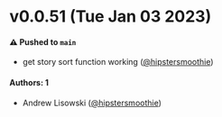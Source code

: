 # v0.0.51 (Tue Jan 03 2023)

#### ⚠️ Pushed to `main`

- get story sort function working ([@hipstersmoothie](https://github.com/hipstersmoothie))

#### Authors: 1

- Andrew Lisowski ([@hipstersmoothie](https://github.com/hipstersmoothie))
